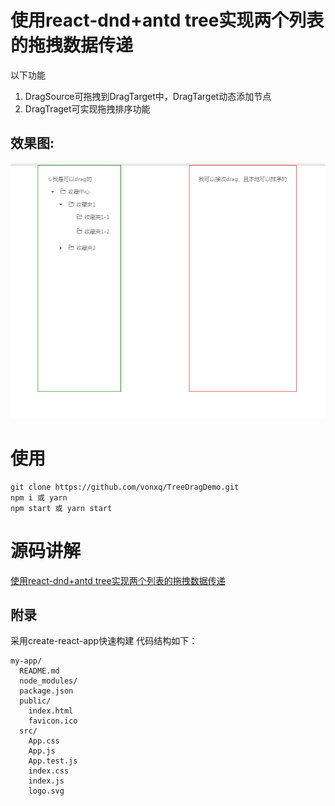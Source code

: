 # 使用react-dnd+antd tree实现两个列表的拖拽数据传递
以下功能
1. DragSource可拖拽到DragTarget中，DragTarget动态添加节点
2. DragTraget可实现拖拽排序功能

## 效果图:

![](img/dragDemo.gif)

# 使用
```
git clone https://github.com/vonxq/TreeDragDemo.git
npm i 或 yarn
npm start 或 yarn start
```
# 源码讲解
[使用react-dnd+antd tree实现两个列表的拖拽数据传递](http://fengxueqin.com/2017/09/20/front-end/React/drag/)
## 附录
采用create-react-app快速构建
代码结构如下：
```
my-app/
  README.md
  node_modules/
  package.json
  public/
    index.html
    favicon.ico
  src/
    App.css
    App.js
    App.test.js
    index.css
    index.js
    logo.svg
```
